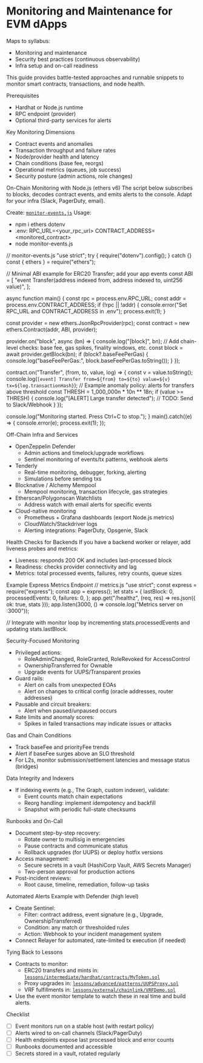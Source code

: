 # Monitoring and Maintenance for EVM dApps

Maps to syllabus:
- Monitoring and maintenance
- Security best practices (continuous observability)
- Infra setup and on-call readiness

This guide provides battle-tested approaches and runnable snippets to monitor smart contracts, transactions, and node health.

Prerequisites
- Hardhat or Node.js runtime
- RPC endpoint (provider)
- Optional third-party services for alerts

Key Monitoring Dimensions
- Contract events and anomalies
- Transaction throughput and failure rates
- Node/provider health and latency
- Chain conditions (base fee, reorgs)
- Operational metrics (queues, job success)
- Security posture (admin actions, role changes)

On-Chain Monitoring with Node.js (ethers v6)
The script below subscribes to blocks, decodes contract events, and emits alerts to the console. Adapt for your infra (Slack, PagerDuty, email).

Create: [`monitor-events.js`](lessons/ops/monitoring.md)
Usage:
- npm i ethers dotenv
- .env:
  RPC_URL=<your_rpc_url>
  CONTRACT_ADDRESS=<monitored_contract>
- node monitor-events.js

// monitor-events.js
"use strict";
try { require("dotenv").config(); } catch {}
const { ethers } = require("ethers");

// Minimal ABI example for ERC20 Transfer; add your app events
const ABI = [
  "event Transfer(address indexed from, address indexed to, uint256 value)",
];

async function main() {
  const rpc = process.env.RPC_URL;
  const addr = process.env.CONTRACT_ADDRESS;
  if (!rpc || !addr) {
    console.error("Set RPC_URL and CONTRACT_ADDRESS in .env");
    process.exit(1);
  }

  const provider = new ethers.JsonRpcProvider(rpc);
  const contract = new ethers.Contract(addr, ABI, provider);

  provider.on("block", async (bn) => {
    console.log("[block]", bn);
    // Add chain-level checks: base fee, gas spikes, finality windows, etc.
    const block = await provider.getBlock(bn);
    if (block?.baseFeePerGas) {
      console.log("baseFeePerGas:", block.baseFeePerGas.toString());
    }
  });

  contract.on("Transfer", (from, to, value, log) => {
    const v = value.toString();
    console.log(`[event] Transfer from=${from} to=${to} value=${v} tx=${log.transactionHash}`);
    // Example anomaly policy: alerts for transfers above threshold
    const THRESH = 1_000_000n * 10n ** 18n;
    if (value >= THRESH) {
      console.log("[ALERT] Large transfer detected");
      // TODO: Send to Slack/Webhook
    }
  });

  console.log("Monitoring started. Press Ctrl+C to stop.");
}
main().catch((e) => { console.error(e); process.exit(1); });

Off-Chain Infra and Services
- OpenZeppelin Defender
  - Admin actions and timelock/upgrade workflows
  - Sentinel monitoring of events/tx patterns, webhook alerts
- Tenderly
  - Real-time monitoring, debugger, forking, alerting
  - Simulations before sending txs
- Blocknative / Alchemy Mempool
  - Mempool monitoring, transaction lifecycle, gas strategies
- Etherscan/Polygonscan Watchlists
  - Address watch with email alerts for specific events
- Cloud-native monitoring
  - Prometheus + Grafana dashboards (export Node.js metrics)
  - CloudWatch/Stackdriver logs
  - Alerting integrations: PagerDuty, Opsgenie, Slack

Health Checks for Backends
If you have a backend worker or relayer, add liveness probes and metrics:
- Liveness: responds 200 OK and includes last-processed block
- Readiness: checks provider connectivity and lag
- Metrics: total processed events, failures, retry counts, queue sizes

Example Express Metrics Endpoint
// metrics.js
"use strict";
const express = require("express");
const app = express();
let stats = {
  lastBlock: 0,
  processedEvents: 0,
  failures: 0,
};
app.get("/healthz", (req, res) => res.json({ ok: true, stats }));
app.listen(3000, () => console.log("Metrics server on :3000"));

// Integrate with monitor loop by incrementing stats.processedEvents and updating stats.lastBlock.

Security-Focused Monitoring
- Privileged actions:
  - RoleAdminChanged, RoleGranted, RoleRevoked for AccessControl
  - OwnershipTransferred for Ownable
  - Upgrade events for UUPS/Transparent proxies
- Guard rails:
  - Alert on calls from unexpected EOAs
  - Alert on changes to critical config (oracle addresses, router addresses)
- Pausable and circuit breakers:
  - Alert when paused/unpaused occurs
- Rate limits and anomaly scores:
  - Spikes in failed transactions may indicate issues or attacks

Gas and Chain Conditions
- Track baseFee and priorityFee trends
- Alert if baseFee surges above an SLO threshold
- For L2s, monitor submission/settlement latencies and message status (bridges)

Data Integrity and Indexers
- If indexing events (e.g., The Graph, custom indexer), validate:
  - Event counts match chain expectations
  - Reorg handling: implement idempotency and backfill
  - Snapshot with periodic full-state checksums

Runbooks and On-Call
- Document step-by-step recovery:
  - Rotate owner to multisig in emergencies
  - Pause contracts and communicate status
  - Rollback upgrades (for UUPS) or deploy hotfix versions
- Access management:
  - Secure secrets in a vault (HashiCorp Vault, AWS Secrets Manager)
  - Two-person approval for production actions
- Post-incident reviews:
  - Root cause, timeline, remediation, follow-up tasks

Automated Alerts Example with Defender (high level)
- Create Sentinel:
  - Filter: contract address, event signature (e.g., Upgrade, OwnershipTransferred)
  - Condition: any match or thresholded rules
  - Action: Webhook to your incident management system
- Connect Relayer for automated, rate-limited tx execution (if needed)

Tying Back to Lessons
- Contracts to monitor:
  - ERC20 transfers and mints in: [`lessons/intermediate/hardhat/contracts/MyToken.sol`](lessons/intermediate/hardhat/contracts/MyToken.sol)
  - Proxy upgrades in: [`lessons/advanced/patterns/UUPSProxy.sol`](lessons/advanced/patterns/UUPSProxy.sol)
  - VRF fulfillments in: [`lessons/external/chainlink/VRFDemo.sol`](lessons/external/chainlink/VRFDemo.sol)
- Use the event monitor template to watch these in real time and build alerts.

Checklist
- [ ] Event monitors run on a stable host (with restart policy)
- [ ] Alerts wired to on-call channels (Slack/PagerDuty)
- [ ] Health endpoints expose last processed block and error counts
- [ ] Runbooks documented and accessible
- [ ] Secrets stored in a vault, rotated regularly